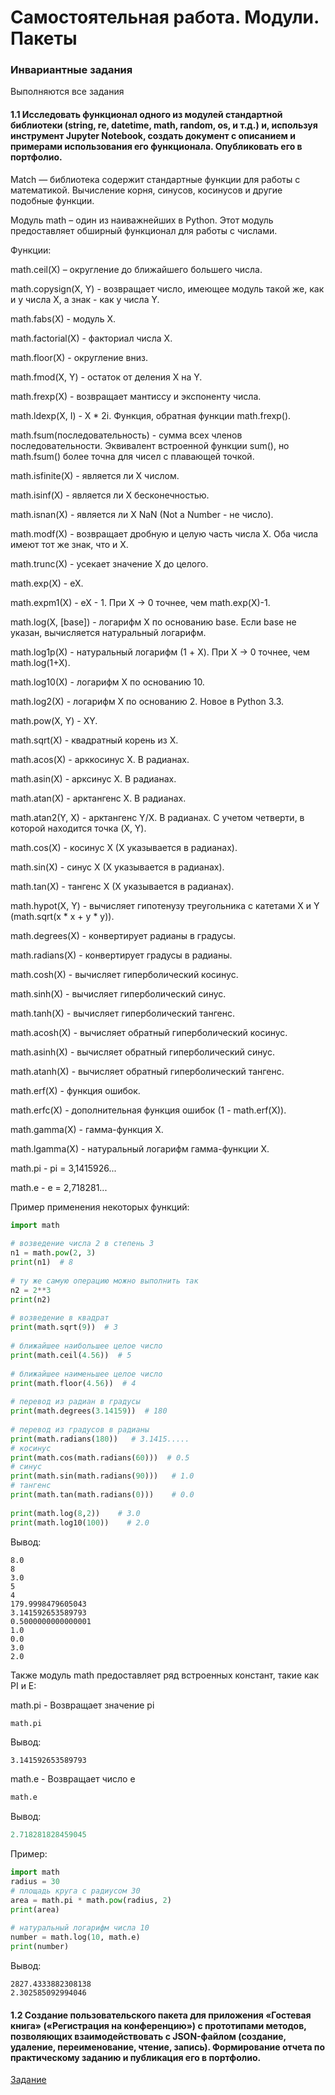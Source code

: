 # Самостоятельная работа. Модули. Пакеты

### Инвариантные задания
Выполняются все задания

#### 1.1 Исследовать функционал одного из модулей стандартной библиотеки (string, re, datetime, math, random, os, и т.д.) и, используя инструмент Jupyter Notebook, создать документ с описанием и примерами использования его функционала. Опубликовать его в портфолио.

Match — библиотека содержит стандартные функции для работы с математикой. Вычисление корня, синусов, косинусов и другие подобные функции.

Модуль math – один из наиважнейших в Python. Этот модуль предоставляет обширный функционал для работы с числами.


Функции:

math.ceil(X) – округление до ближайшего большего числа.

math.copysign(X, Y) - возвращает число, имеющее модуль такой же, как и у числа X, а знак - как у числа Y.

math.fabs(X) - модуль X.

math.factorial(X) - факториал числа X.

math.floor(X) - округление вниз.

math.fmod(X, Y) - остаток от деления X на Y.

math.frexp(X) - возвращает мантиссу и экспоненту числа.

math.ldexp(X, I) - X * 2i. Функция, обратная функции math.frexp().

math.fsum(последовательность) - сумма всех членов последовательности. Эквивалент встроенной функции sum(), но math.fsum() более точна для чисел с плавающей точкой.

math.isfinite(X) - является ли X числом.

math.isinf(X) - является ли X бесконечностью.

math.isnan(X) - является ли X NaN (Not a Number - не число).

math.modf(X) - возвращает дробную и целую часть числа X. Оба числа имеют тот же знак, что и X.

math.trunc(X) - усекает значение X до целого.

math.exp(X) - eX.

math.expm1(X) - eX - 1. При X → 0 точнее, чем math.exp(X)-1.

math.log(X, [base]) - логарифм X по основанию base. Если base не указан, вычисляется натуральный логарифм.

math.log1p(X) - натуральный логарифм (1 + X). При X → 0 точнее, чем math.log(1+X).

math.log10(X) - логарифм X по основанию 10.

math.log2(X) - логарифм X по основанию 2. Новое в Python 3.3.

math.pow(X, Y) - XY.

math.sqrt(X) - квадратный корень из X.

math.acos(X) - арккосинус X. В радианах.

math.asin(X) - арксинус X. В радианах.

math.atan(X) - арктангенс X. В радианах.

math.atan2(Y, X) - арктангенс Y/X. В радианах. С учетом четверти, в которой находится точка (X, Y).

math.cos(X) - косинус X (X указывается в радианах).

math.sin(X) - синус X (X указывается в радианах).

math.tan(X) - тангенс X (X указывается в радианах).

math.hypot(X, Y) - вычисляет гипотенузу треугольника с катетами X и Y (math.sqrt(x * x + y * y)).

math.degrees(X) - конвертирует радианы в градусы.

math.radians(X) - конвертирует градусы в радианы.

math.cosh(X) - вычисляет гиперболический косинус.

math.sinh(X) - вычисляет гиперболический синус.

math.tanh(X) - вычисляет гиперболический тангенс.

math.acosh(X) - вычисляет обратный гиперболический косинус.

math.asinh(X) - вычисляет обратный гиперболический синус.

math.atanh(X) - вычисляет обратный гиперболический тангенс.

math.erf(X) - функция ошибок.

math.erfc(X) - дополнительная функция ошибок (1 - math.erf(X)).

math.gamma(X) - гамма-функция X.

math.lgamma(X) - натуральный логарифм гамма-функции X.

math.pi - pi = 3,1415926...

math.e - e = 2,718281...

Пример применения некоторых функций:

```python
import math
 
# возведение числа 2 в степень 3
n1 = math.pow(2, 3)
print(n1)  # 8
 
# ту же самую операцию можно выполнить так
n2 = 2**3
print(n2)
 
# возведение в квадрат
print(math.sqrt(9))  # 3
 
# ближайшее наибольшее целое число
print(math.ceil(4.56))  # 5
 
# ближайшее наименьшее целое число
print(math.floor(4.56))  # 4
 
# перевод из радиан в градусы
print(math.degrees(3.14159))  # 180
 
# перевод из градусов в радианы
print(math.radians(180))   # 3.1415.....
# косинус
print(math.cos(math.radians(60)))  # 0.5
# cинус
print(math.sin(math.radians(90)))   # 1.0
# тангенс
print(math.tan(math.radians(0)))    # 0.0
 
print(math.log(8,2))    # 3.0
print(math.log10(100))    # 2.0
```

Вывод: 
```
8.0
8
3.0
5
4
179.9998479605043
3.141592653589793
0.5000000000000001
1.0
0.0
3.0
2.0
```





Также модуль math предоставляет ряд встроенных констант, такие как PI и E:

math.pi - Возвращает значение pi

```python
math.pi
```

Вывод:
```
3.141592653589793
```

math.e - Возвращает число e

```python
math.e
```
Вывод:
```python
2.718281828459045
```

Пример:
```python
import math
radius = 30
# площадь круга с радиусом 30
area = math.pi * math.pow(radius, 2)
print(area)
 
# натуральный логарифм числа 10
number = math.log(10, math.e)
print(number)
```

Вывод: 
```
2827.4333882308138
2.302585092994046
```






#### 1.2 Создание пользовательского пакета для приложения «Гостевая книга» («Регистрация на конференцию») с прототипами методов, позволяющих взаимодействовать с JSON-файлом (создание, удаление, переименование, чтение, запись). Формирование отчета по практическому заданию и публикация его в портфолио.


[Задание](https://github.com/herzenuni/sem5-2016-packages-Bolzuka/tree/master/CP/CP1-3)

